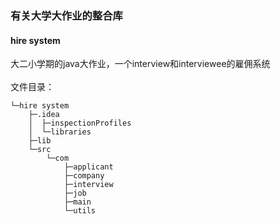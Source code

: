 ### 有关大学大作业的整合库<br/>
#### hire system <br/>
大二小学期的java大作业，一个interview和interviewee的雇佣系统<br/>
<br/>
文件目录：
```
└─hire system
    ├─.idea
    │  ├─inspectionProfiles
    │  └─libraries
    ├─lib
    └─src
        └─com
            ├─applicant
            ├─company
            ├─interview
            ├─job
            ├─main
            └─utils
```

